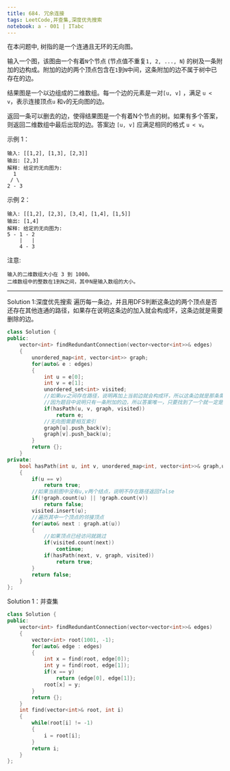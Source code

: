 ```yaml
---
title: 684. 冗余连接
tags: LeetCode,并查集,深度优先搜索
notebook: a - 001 | ITabc
---
```

在本问题中, 树指的是一个连通且无环的无向图。

输入一个图，该图由一个有着`N`个节点 (节点值不重复`1, 2, ..., N`) 的树及一条附加的边构成。附加的边的两个顶点包含在`1`到`N`中间，这条附加的边不属于树中已存在的边。

结果图是一个以边组成的二维数组。每一个边的元素是一对`[u, v]` ，满足 `u < v`，表示连接顶点`u` 和`v`的无向图的边。

返回一条可以删去的边，使得结果图是一个有着N个节点的树。如果有多个答案，则返回二维数组中最后出现的边。答案边 `[u, v]` 应满足相同的格式 `u < v`。

示例 1：
```
输入: [[1,2], [1,3], [2,3]]
输出: [2,3]
解释: 给定的无向图为:
  1
 / \
2 - 3
```
示例 2：
```
输入: [[1,2], [2,3], [3,4], [1,4], [1,5]]
输出: [1,4]
解释: 给定的无向图为:
5 - 1 - 2
    |   |
    4 - 3
```
注意:
```
输入的二维数组大小在 3 到 1000。
二维数组中的整数在1到N之间，其中N是输入数组的大小。
```


---
Solution 1:深度优先搜索
遍历每一条边，并且用DFS判断这条边的两个顶点是否还存在其他连通的路径，如果存在说明这条边的加入就会构成环，这条边就是需要删除的边。

```cpp
class Solution {
public:
    vector<int> findRedundantConnection(vector<vector<int>>& edges) 
    {
        unordered_map<int, vector<int>> graph;
        for(auto& e : edges)
        {
            int u = e[0];
            int v = e[1];
            unordered_set<int> visited;
            //如果uv之间存在路径，说明再加上当前边就会构成环，所以这条边就是那条需要删除的边
            //因为题目中说明只有一条附加的边，所以答案唯一，只要找到了一个就一定是答案
            if(hasPath(u, v, graph, visited))
                return e;
            //无向图需要相互索引
            graph[u].push_back(v);
            graph[v].push_back(u);
        }
        return {};
    }
private:
    bool hasPath(int u, int v, unordered_map<int, vector<int>>& graph,unordered_set<int>& visited)
    {
        if(u == v)
            return true;
        //如果当前图中没有u,v两个结点，说明不存在路径返回false
        if(!graph.count(u) || !graph.count(v))
            return false;
        visited.insert(u);
        //遍历其中一个顶点的邻接顶点
        for(auto& next : graph.at(u))
        {
            //如果顶点已经访问就跳过
            if(visited.count(next))
                continue;
            if(hasPath(next, v, graph, visited))
                return true;
        }
        return false;
    }
};
```

Solution 1：并查集
```cpp
class Solution {
public:
    vector<int> findRedundantConnection(vector<vector<int>>& edges) 
    {
        vector<int> root(1001, -1);
        for(auto& edge : edges)
        {
            int x = find(root, edge[0]);
            int y = find(root, edge[1]);
            if(x == y)
                return {edge[0], edge[1]};
            root[x] = y;
        }
        return {};
    }
    int find(vector<int>& root, int i)
    {
        while(root[i] != -1)
        {
            i = root[i];
        }
        return i;
    }
};

```